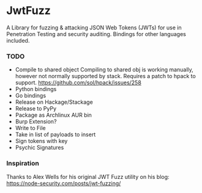 
# JwtFuzz

A Library for fuzzing & attacking JSON Web Tokens (JWTs) for use in Penetration Testing and security auditing. Bindings for other languages included.

### TODO
- Compile to shared object
Compiling to shared obj is working manually, however not normally supported by stack.
Requires a patch to hpack to support.
https://github.com/sol/hpack/issues/258
- Python bindings
- Go bindings
- Release on Hackage/Stackage
- Release to PyPy
- Package as Archlinux AUR bin
- Burp Extension?
- Write to File
- Take in list of payloads to insert
- Sign tokens with key
- Psychic Signatures


### Inspiration

Thanks to Alex Wells for his original JWT Fuzz utility on his blog:
https://node-security.com/posts/jwt-fuzzing/
